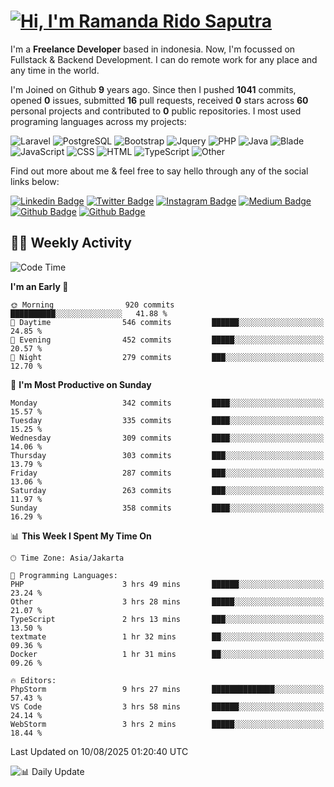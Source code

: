 # [![Hi, I'm Ramanda Rido Saputra](https://readme-typing-svg.herokuapp.com?size=24&vCenter=true&lines=%F0%9F%91%8B+Hi%2C+I'm+Ramanda+Rido+Saputra+;%F0%9F%92%BB+Fullstack+Web+Developer+)](https://git.io/typing-svg)

I'm a **Freelance Developer** based in indonesia. Now, I'm focussed on Fullstack & Backend Development. I can do remote work for any place and any time in the world.

I'm Joined on Github **9** years ago. Since then I pushed **1041** commits, opened **0** issues, submitted **16** pull requests, received **0** stars across **60** personal projects and contributed to **0** public repositories.
I most used programing languages across my projects:

![Laravel](https://img.shields.io/badge/Laravel-FF2D20?flat&logo=laravel&logoColor=white)
![PostgreSQL](https://img.shields.io/badge/PostgreSQL-316192?flat&logo=postgresql&logoColor=white)
![Bootstrap](https://img.shields.io/badge/Bootstrap-563D7C?flat&logo=bootstrap&logoColor=white)
![Jquery](https://img.shields.io/badge/jQuery-0769AD?flat&logo=jquery&logoColor=white)
![PHP](https://img.shields.io/badge/-PHP-%234F5D95?style=flat&logo=PHP&logoColor=white)
![Java](https://img.shields.io/badge/-Java-%23b07219?style=flat&logo=Java&logoColor=white)
![Blade](https://img.shields.io/badge/-Blade-%23f7523f?style=flat&logo=Blade&logoColor=white)
![JavaScript](https://img.shields.io/badge/-JavaScript-%23f1e05a?style=flat&logo=JavaScript&logoColor=white)
![CSS](https://img.shields.io/badge/-CSS-%23663399?style=flat&logo=CSS&logoColor=white)
![HTML](https://img.shields.io/badge/-HTML-%23e34c26?style=flat&logo=HTML&logoColor=white)
![TypeScript](https://img.shields.io/badge/-TypeScript-%233178c6?style=flat&logo=TypeScript&logoColor=white)
![Other](https://img.shields.io/badge/-Other-%23ededed?style=flat&logo=Other&logoColor=white)

Find out more about me & feel free to say hello through any of the social links below:

[![Linkedin Badge](https://img.shields.io/badge/-ramandaaridogh-blue?style=flat&logo=Linkedin&logoColor=white&link=https://www.linkedin.com/in/ramanda-rido-saputra/)](https://www.linkedin.com/in/ramanda-rido-saputra/)
[![Twitter Badge](https://img.shields.io/badge/-ramandaaridogh-%231DA1F2.svg?style=flat&logo=twitter&logoColor=white&link=https://www.twitter.com/ramandaaridogh)](https://www.twitter.com/ramandaaridogh/)
[![Instagram Badge](https://img.shields.io/badge/-ramandaaridogh-purple?style=flat&logo=instagram&logoColor=white&link=https://instagram.com/ramandaaridogh_/)](https://instagram.com/ramandaaridogh_)
[![Medium Badge](https://img.shields.io/badge/-@ramandaaridogh-%2312100E.svg?style=flat&logo=Medium&logoColor=white&link=https://medium.com/@ramandaaridogh/)](https://medium.com/@ramandaaridogh)
[![Github Badge](https://img.shields.io/badge/-@ramandaaridogh-100000.svg?style=flat&logo=github&logoColor=white&link=https://github.com/ramandaaridogh)](https://github.com/ramandaaridogh)
[![Github Badge](https://img.shields.io/badge/-@mxcode-100000.svg?style=flat&logo=github&logoColor=white&link=https://github.com/ramanda-mxcode)](https://github.com/ramanda-mxcode)

## 👨‍💻 Weekly Activity
<!--START_SECTION:waka-->
![Code Time](http://img.shields.io/badge/Code%20Time-1%2C453%20hrs%204%20mins-blue)

**I'm an Early 🐤** 

```text
🌞 Morning                920 commits         ██████████░░░░░░░░░░░░░░░   41.88 % 
🌆 Daytime                546 commits         ██████░░░░░░░░░░░░░░░░░░░   24.85 % 
🌃 Evening                452 commits         █████░░░░░░░░░░░░░░░░░░░░   20.57 % 
🌙 Night                  279 commits         ███░░░░░░░░░░░░░░░░░░░░░░   12.70 % 
```
📅 **I'm Most Productive on Sunday** 

```text
Monday                   342 commits         ████░░░░░░░░░░░░░░░░░░░░░   15.57 % 
Tuesday                  335 commits         ████░░░░░░░░░░░░░░░░░░░░░   15.25 % 
Wednesday                309 commits         ████░░░░░░░░░░░░░░░░░░░░░   14.06 % 
Thursday                 303 commits         ███░░░░░░░░░░░░░░░░░░░░░░   13.79 % 
Friday                   287 commits         ███░░░░░░░░░░░░░░░░░░░░░░   13.06 % 
Saturday                 263 commits         ███░░░░░░░░░░░░░░░░░░░░░░   11.97 % 
Sunday                   358 commits         ████░░░░░░░░░░░░░░░░░░░░░   16.29 % 
```


📊 **This Week I Spent My Time On** 

```text
🕑︎ Time Zone: Asia/Jakarta

💬 Programming Languages: 
PHP                      3 hrs 49 mins       ██████░░░░░░░░░░░░░░░░░░░   23.24 % 
Other                    3 hrs 28 mins       █████░░░░░░░░░░░░░░░░░░░░   21.07 % 
TypeScript               2 hrs 13 mins       ███░░░░░░░░░░░░░░░░░░░░░░   13.50 % 
textmate                 1 hr 32 mins        ██░░░░░░░░░░░░░░░░░░░░░░░   09.36 % 
Docker                   1 hr 31 mins        ██░░░░░░░░░░░░░░░░░░░░░░░   09.26 % 

🔥 Editors: 
PhpStorm                 9 hrs 27 mins       ██████████████░░░░░░░░░░░   57.43 % 
VS Code                  3 hrs 58 mins       ██████░░░░░░░░░░░░░░░░░░░   24.14 % 
WebStorm                 3 hrs 2 mins        █████░░░░░░░░░░░░░░░░░░░░   18.44 % 
```


 Last Updated on 10/08/2025 01:20:40 UTC
<!--END_SECTION:waka-->

![📊 Daily Update](https://github.com/ramandaaridogh/ramandaaridogh/actions/workflows/update-activity.yml/badge.svg)
